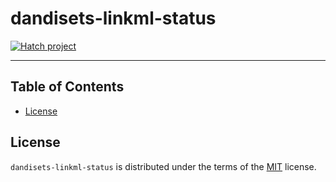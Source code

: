 # dandisets-linkml-status

[![Hatch project](https://img.shields.io/badge/%F0%9F%A5%9A-Hatch-4051b5.svg)](https://github.com/pypa/hatch)

-----

## Table of Contents

- [License](#license)

## License


[//]: # (todo: make sure this is the correct license. Update LICENSE.TXT accordingly as well)

`dandisets-linkml-status` is distributed under the terms of the [MIT](https://spdx.org/licenses/MIT.html) license.
